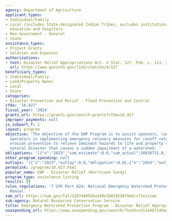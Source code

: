 ```yaml
---
agency: Department of Agriculture
applicant_types:
- Individual/Family
- Local (includes State-designated Indian Tribes, excludes institutions of higher
  education and hospitals
- Non-Government - General
- State
assistance_types:
- Project Grants
- Salaries and Expenses
authorizations:
- text: Disaster Relief Appropriations Act. 4 Stat. 127. Pub. L. 113, 2.
  url: https://www.govinfo.gov/link/statute/4/127
beneficiary_types:
- Individual/Family
- Land/Property Owner
- Local
- State
categories:
- Disaster Prevention and Relief - Flood Prevention and Control
cfda: '10.927'
fiscal_year: '2024'
grants_url: https://grants.gov/search-grants?cfda=10.927
improper_payments: null
is_subpart_f: 1
layout: program
objective: 'The objective of the EWP Program is to assist sponsors, landowners, and
  operators in implementing emergency recovery measures for runoff retardation and
  erosion prevention to relieve imminent hazards to life and property created by a
  natural disaster that causes a sudden impairment of a watershed. '
obligations: '[{"x":"2023","sam_estimate":0.0,"sam_actual":20836731.0,"usa_spending_actual":-835196.0},{"x":"2024","sam_estimate":0.0,"sam_actual":0.0,"usa_spending_actual":3337.06},{"x":"2025","sam_estimate":0.0,"sam_actual":0.0,"usa_spending_actual":-1358.5}]'
other_program_spending: null
outlays: '[{"x":"2023","outlay":0.0,"obligation":0.0},{"x":"2024","outlay":0.0,"obligation":0.0},{"x":"2025","outlay":0.0,"obligation":0.0}]'
permalink: /program/10.927.html
popular_name: EWP - Disaster Relief (Hurricane Sandy)
program_type: assistance_listing
results: []
rules_regulations: '7 CFR Part 624; National Emergency Watershed Protection Program
  Manual. '
sam_url: https://sam.gov/fal/328744092ba349e3b019530f9a6ccf1e/view
sub-agency: Natural Resources Conservation Service
title: Emergency Watershed Protection Program - Disaster Relief Appropriations Act
usaspending_url: https://www.usaspending.gov/search/?hash=c411a467149aee46b913e0fabdde2ed4
---
```

